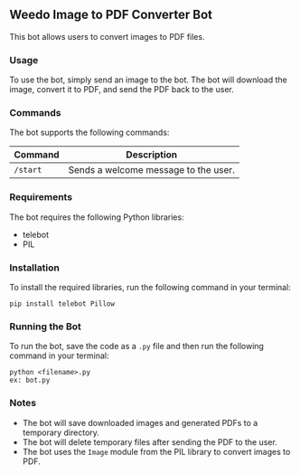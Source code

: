 ## Weedo Image to PDF Converter Bot

This bot allows users to convert images to PDF files.

### Usage

To use the bot, simply send an image to the bot. The bot will download the image, convert it to PDF, and send the PDF back to the user.

### Commands

The bot supports the following commands:

| Command | Description |
|---|---|
| `/start` | Sends a welcome message to the user. |

### Requirements

The bot requires the following Python libraries:

* telebot
* PIL

### Installation

To install the required libraries, run the following command in your terminal:

```
pip install telebot Pillow
```

### Running the Bot

To run the bot, save the code as a `.py` file and then run the following command in your terminal:

```
python <filename>.py
ex: bot.py
```

### Notes

* The bot will save downloaded images and generated PDFs to a temporary directory.
* The bot will delete temporary files after sending the PDF to the user.
* The bot uses the `Image` module from the PIL library to convert images to PDF.
